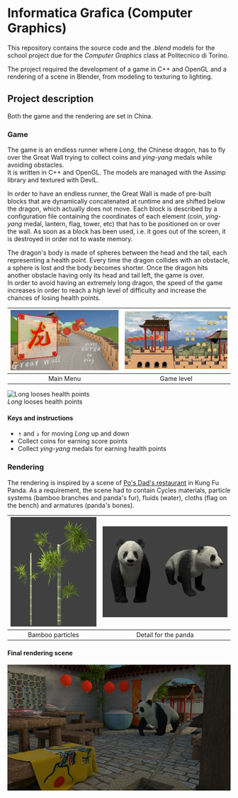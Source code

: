 # Informatica Grafica (Computer Graphics)
This repository contains the source code and the _.blend_ models for the school project due for the _Computer Graphics_ class at Politecnico di Torino.

The project required the development of a game in C++ and OpenGL and a rendering of a scene in Blender, from modeling to texturing to lighting.

## Project description
Both the game and the rendering are set in China.

### Game
The game is an endless runner where _Long_, the Chinese dragon, has to fly over the Great Wall trying to collect coins and _ying-yang_ medals while avoiding obstacles.  
It is written in C++ and OpenGL. The models are managed with the Assimp library and textured with DevIL.

In order to have an endless runner, the Great Wall is made of pre-built blocks that are dynamically concatenated at runtime and are shifted below the dragon, which actually does not move. Each block is described by a configuration file containing the coordinates of each element (coin, _ying-yang_ medal, lantern, flag, tower, etc) that has to be positioned on or over the wall.
As soon as a block has been used, i.e. it goes out of the screen, it is destroyed in order not to waste memory.

The dragon's body is made of spheres between the head and the tail, each representing a health point. Every time the dragon collides with an obstacle, a sphere is lost and the body becomes shorter. Once the dragon hits another obstacle having only its head and tail left, the game is over.  
In order to avoid having an extremely long dragon, the speed of the game increases in order to reach a high level of difficulty and increase the chances of losing health points.

![Main menu](mainmenu.jpg)|  ![Game level](game_1.png)
:-------------------------:|:-------------------------:
Main Menu           |  Game level

![Long looses health points](long_health.gif)  
_Long_ looses health points

#### Keys and instructions
* <kbd>↑</kbd> and <kbd>↓</kbd> for moving _Long_ up and down
* Collect coins for earning score points
* Collect _ying-yang_ medals for earning health points

### Rendering
The rendering is inspired by a scene of [Po's Dad's restaurant](https://vignette.wikia.nocookie.net/kungfupanda/images/4/4f/Kungfu-disneyscreencaps.com-1044.jpg/revision/latest?cb=20150407183429&format=original) in Kung Fu Panda. As a requirement, the scene had to contain Cycles materials, particle systems (bamboo branches and panda's fur), fluids (water), cloths (flag on the bench) and armatures (panda's bones).

![Bamboo particles](bamboo.jpg)|  ![Views for panda](panda_views.png)
:-------------------------:|:-------------------------:
Bamboo particles           |  Detail for the panda


#### Final rendering scene
<img src="IMG_20180820_110805.jpg" align="center" alt="Final rendering scene"/>
